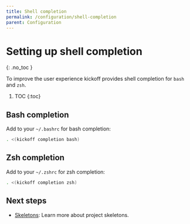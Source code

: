 ```yaml
---
title: Shell completion
permalink: /configuration/shell-completion
parent: Configuration
---
```


# Setting up shell completion
{: .no_toc }

To improve the user experience kickoff provides shell completion for `bash` and
`zsh`.

1. TOC
{:toc}

## Bash completion

Add to your `~/.bashrc` for bash completion:

```bash
. <(kickoff completion bash)
```

## Zsh completion

Add to your `~/.zshrc` for zsh completion:

```bash
. <(kickoff completion zsh)
```

## Next steps

* [Skeletons](/skeletons): Learn more about project skeletons.
